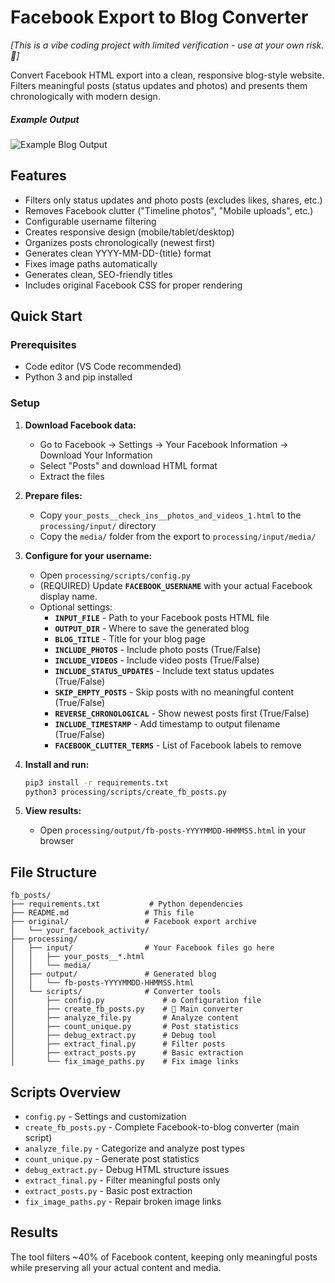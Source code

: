 # Facebook Export to Blog Converter

*[This is a vibe coding project with limited verification - use at your own risk.🤖]*

Convert Facebook HTML export into a clean, responsive blog-style website. Filters meaningful posts (status updates and photos) and presents them chronologically with modern design.

##### Example Output

![Example Blog Output](processing/output/example.png)

## Features

- Filters only status updates and photo posts (excludes likes, shares, etc.)
- Removes Facebook clutter ("Timeline photos", "Mobile uploads", etc.)
- Configurable username filtering
- Creates responsive design (mobile/tablet/desktop)
- Organizes posts chronologically (newest first)
- Generates clean YYYY-MM-DD-{title} format
- Fixes image paths automatically
- Generates clean, SEO-friendly titles
- Includes original Facebook CSS for proper rendering

## Quick Start

### Prerequisites
- Code editor (VS Code recommended)
- Python 3 and pip installed

### Setup

1. **Download Facebook data:**
   - Go to Facebook → Settings → Your Facebook Information → Download Your Information
   - Select "Posts" and download HTML format
   - Extract the files

2. **Prepare files:**
   - Copy `your_posts__check_ins__photos_and_videos_1.html` to the `processing/input/` directory
   - Copy the `media/` folder from the export to `processing/input/media/`
   
3. **Configure for your username:**
   - Open `processing/scripts/config.py`
   - (REQUIRED) Update **`FACEBOOK_USERNAME`** with your actual Facebook display name. 
   - Optional settings:
      - **`INPUT_FILE`** - Path to your Facebook posts HTML file
      - **`OUTPUT_DIR`** - Where to save the generated blog
      - **`BLOG_TITLE`** - Title for your blog page
      - **`INCLUDE_PHOTOS`** - Include photo posts (True/False)
      - **`INCLUDE_VIDEOS`** - Include video posts (True/False)  
      - **`INCLUDE_STATUS_UPDATES`** - Include text status updates (True/False)
      - **`SKIP_EMPTY_POSTS`** - Skip posts with no meaningful content (True/False)
      - **`REVERSE_CHRONOLOGICAL`** - Show newest posts first (True/False)
      - **`INCLUDE_TIMESTAMP`** - Add timestamp to output filename (True/False)
      - **`FACEBOOK_CLUTTER_TERMS`** - List of Facebook labels to remove

4. **Install and run:**
   ```bash
   pip3 install -r requirements.txt
   python3 processing/scripts/create_fb_posts.py
   ```

5. **View results:**
   - Open `processing/output/fb-posts-YYYYMMDD-HHMMSS.html` in your browser

## File Structure

```
fb_posts/
├── requirements.txt           # Python dependencies
├── README.md                 # This file
├── original/                 # Facebook export archive
│   └── your_facebook_activity/
├── processing/
│   ├── input/                # Your Facebook files go here
│   │   ├── your_posts__*.html
│   │   └── media/
│   ├── output/               # Generated blog
│   │   └── fb-posts-YYYYMMDD-HHMMSS.html
│   └── scripts/              # Converter tools
│       ├── config.py             # ⚙️ Configuration file  
│       ├── create_fb_posts.py    # 🌟 Main converter
│       ├── analyze_file.py       # Analyze content
│       ├── count_unique.py       # Post statistics
│       ├── debug_extract.py      # Debug tool
│       ├── extract_final.py      # Filter posts
│       ├── extract_posts.py      # Basic extraction
│       └── fix_image_paths.py    # Fix image links
```

## Scripts Overview
- `config.py` - Settings and customization
- `create_fb_posts.py` - Complete Facebook-to-blog converter (main script)
- `analyze_file.py` - Categorize and analyze post types
- `count_unique.py` - Generate post statistics
- `debug_extract.py` - Debug HTML structure issues
- `extract_final.py` - Filter meaningful posts only
- `extract_posts.py` - Basic post extraction
- `fix_image_paths.py` - Repair broken image links

## Results

The tool filters ~40% of Facebook content, keeping only meaningful posts while preserving all your actual content and media.
